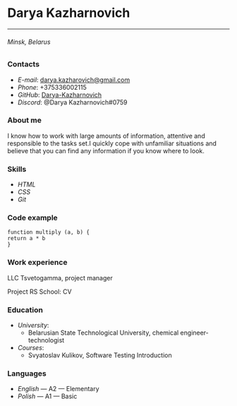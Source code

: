 # Darya Kazharnovich
***
###### Minsk, Belarus
### Contacts
* *E-mail*: darya.kazharovich@gmail.com
* *Phone*: +375336002115
* *GitHub*: [Darya-Kazharnovich](https://github.com/Darya-Kazharnovich)
* *Discord*: @Darya Kazharnovich#0759
### About me
I know how to work with large amounts of information,  attentive and responsible to the tasks set.I quickly cope with unfamiliar situations and believe that you can find any information if you know where to look.
### Skills
* *HTML*
* *CSS*
* *Git*
### Code example
```
function multiply (a, b) {
return a * b
}
```
### Work experience
LLC Tsvetogamma, project manager

Project RS School: CV
### Education
* *University*:
  * Belarusian State Technological University, chemical engineer-technologist
* *Courses*:
  * Svyatoslav Kulikov, Software Testing Introduction
### Languages
* *English* — A2 — Elementary
* *Polish* — A1 — Basic